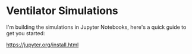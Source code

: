 # Ventilator Simulations

I'm building the simulations in Jupyter Notebooks, here's a quick guide to get you started:

https://jupyter.org/install.html